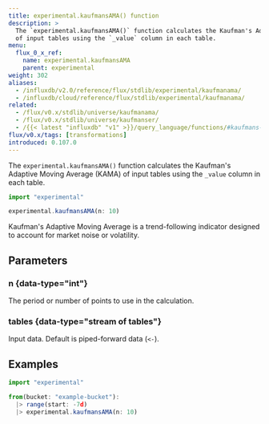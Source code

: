```yaml
---
title: experimental.kaufmansAMA() function
description: >
  The `experimental.kaufmansAMA()` function calculates the Kaufman's Adaptive Moving Average (KAMA)
  of input tables using the `_value` column in each table.
menu:
  flux_0_x_ref:
    name: experimental.kaufmansAMA
    parent: experimental
weight: 302
aliases:
  - /influxdb/v2.0/reference/flux/stdlib/experimental/kaufmanama/
  - /influxdb/cloud/reference/flux/stdlib/experimental/kaufmanama/
related:
  - /flux/v0.x/stdlib/universe/kaufmanama/
  - /flux/v0.x/stdlib/universe/kaufmanser/
  - /{{< latest "influxdb" "v1" >}}/query_language/functions/#kaufmans-adaptive-moving-average, InfluxQL KAUFMANS_ADAPTIVE_MOVING_AVERAGE()
flux/v0.x/tags: [transformations]
introduced: 0.107.0
---
```


The `experimental.kaufmansAMA()` function calculates the Kaufman's Adaptive Moving Average (KAMA)
of input tables using the `_value` column in each table.

```js
import "experimental"

experimental.kaufmansAMA(n: 10)
```

Kaufman's Adaptive Moving Average is a trend-following indicator designed to account
for market noise or volatility.

## Parameters

### n {data-type="int"}
The period or number of points to use in the calculation.

### tables {data-type="stream of tables"}
Input data.
Default is piped-forward data (`<-`).

## Examples
```js
import "experimental"

from(bucket: "example-bucket"):
  |> range(start: -7d)
  |> experimental.kaufmansAMA(n: 10)
```